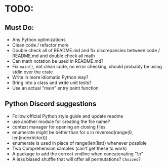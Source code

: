 # TODO:

## Must Do:

- Any Python optimizations
- Clean code / refactor more
- Double check all of README.md and fix discrepancies between code / README.md
  and double check all math
- Can math notation be used in README.md?
- Fix `main()`, not clean code, no error checking, should probably be using
  stdin over the crate
- Write in more idiomatic Python way?
- Bring into a class and write unit tests?
- Use an actual "main" entry point function

## Python Discord suggestions
- Follow official Python style guide and update readme
- use another module for creating the file name?
- context manager for opening an closing files
- enumerate might be better than for x in reversed(range(0, len(indexVctor)))
- enumerate is used in place of range(len(list)) whenever possible
- Two Comprehension samples (can't get these to work)
- A package to add the correct endline when concatenating "\n"
- A less biased shuffle that will offer all permutations? `Choices`?
